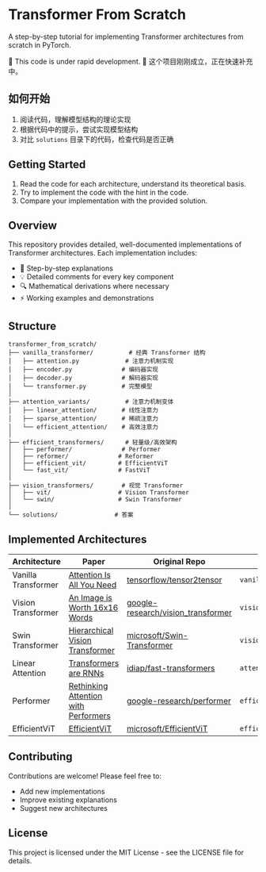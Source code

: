 # Transformer From Scratch

A step-by-step tutorial for implementing Transformer architectures from scratch in PyTorch.

🚧 This code is under rapid development.
🚧 这个项目刚刚成立，正在快速补充中。


## 如何开始

1. 阅读代码，理解模型结构的理论实现
2. 根据代码中的提示，尝试实现模型结构
3. 对比 `solutions` 目录下的代码，检查代码是否正确

## Getting Started

1. Read the code for each architecture, understand its theoretical basis.
2. Try to implement the code with the hint in the code.
3. Compare your implementation with the provided solution.


## Overview

This repository provides detailed, well-documented implementations of Transformer architectures. Each implementation includes:

- 📝 Step-by-step explanations
- 💡 Detailed comments for every key component
- 🔍 Mathematical derivations where necessary
- ⚡ Working examples and demonstrations

## Structure

```
transformer_from_scratch/
├── vanilla_transformer/          # 经典 Transformer 结构
│   ├── attention.py             # 注意力机制实现
│   ├── encoder.py              # 编码器实现
│   ├── decoder.py              # 解码器实现
│   └── transformer.py          # 完整模型
│
├── attention_variants/          # 注意力机制变体
│   ├── linear_attention/       # 线性注意力
│   ├── sparse_attention/       # 稀疏注意力
│   └── efficient_attention/    # 高效注意力
│
├── efficient_transformers/      # 轻量级/高效架构
│   ├── performer/              # Performer
│   ├── reformer/              # Reformer
│   ├── efficient_vit/         # EfficientViT
│   └── fast_vit/              # FastViT
│
├── vision_transformers/        # 视觉 Transformer
│   ├── vit/                   # Vision Transformer
│   └── swin/                  # Swin Transformer
│
└── solutions/                # 答案
```

## Implemented Architectures

| Architecture | Paper | Original Repo | Implementation Path |
|-------------|-------|---------------|-------------------|
| Vanilla Transformer | [Attention Is All You Need](https://arxiv.org/abs/1706.03762) | [tensorflow/tensor2tensor](https://github.com/tensorflow/tensor2tensor) | `vanilla_transformer/` |
| Vision Transformer | [An Image is Worth 16x16 Words](https://arxiv.org/abs/2010.11929) | [google-research/vision_transformer](https://github.com/google-research/vision_transformer) | `vision_transformers/vit/` |
| Swin Transformer | [Hierarchical Vision Transformer](https://arxiv.org/abs/2103.14030) | [microsoft/Swin-Transformer](https://github.com/microsoft/Swin-Transformer) | `vision_transformers/swin/` |
| Linear Attention | [Transformers are RNNs](https://arxiv.org/abs/2006.16236) | [idiap/fast-transformers](https://github.com/idiap/fast-transformers) | `attention_variants/linear_attention/` |
| Performer | [Rethinking Attention with Performers](https://arxiv.org/abs/2009.14794) | [google-research/performer](https://github.com/google-research/performer) | `efficient_transformers/performer/` |
| EfficientViT | [EfficientViT](https://arxiv.org/abs/2205.14756) | [microsoft/EfficientViT](https://github.com/microsoft/EfficientViT) | `efficient_transformers/efficient_vit/` |


## Contributing

Contributions are welcome! Please feel free to:
- Add new implementations
- Improve existing explanations
- Suggest new architectures

## License

This project is licensed under the MIT License - see the LICENSE file for details.
